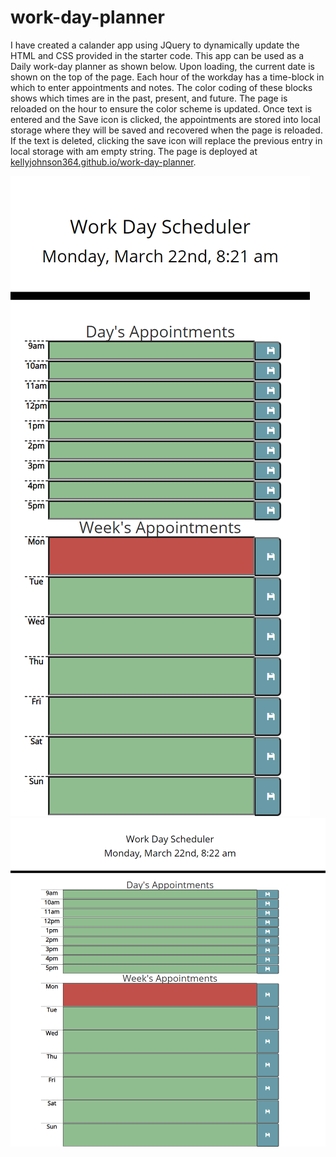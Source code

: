 # work-day-planner

I have created a calander app using JQuery to dynamically update the HTML and CSS provided in the starter code.  This app can be used as a Daily work-day planner as shown below.  Upon loading, the current date is shown on the top of the page.  Each hour of the workday has a time-block in which to enter appointments and notes.  The color coding of these blocks shows which times are in the past, present, and future.  The page is reloaded on the hour to ensure the color scheme is updated.  Once text is entered and the Save icon is clicked, the appointments are stored into local storage where they will be saved and recovered when the page is reloaded.  If the text is deleted, clicking the save icon will replace the previous entry in local storage with am empty string.  The page is deployed at [kellyjohnson364.github.io/work-day-planner](https://kellyjohnson364.github.io/work-day-planner).  

![Screenshot 1 of site](./assets/images/screenshot-1.png)
![Screenshot 2 of site](./assets/images/screenshot-2.png)
